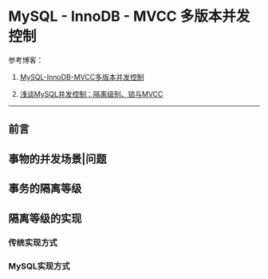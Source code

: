 # MySQL - InnoDB - MVCC 多版本并发控制

参考博客：

1.   [MySQL-InnoDB-MVCC多版本并发控制](https://segmentfault.com/a/1190000012650596)

2.   [浅谈MySQL并发控制：隔离级别、锁与MVCC](https://juejin.cn/post/6844904096378404872)

---

## 前言

## 事物的并发场景|问题

## 事务的隔离等级

## 隔离等级的实现

### 传统实现方式

### MySQL实现方式

